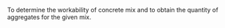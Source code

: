  To determine the workability of concrete mix and to obtain the quantity of aggregates for the given mix. 
